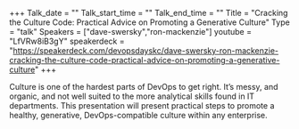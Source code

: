+++
Talk_date = ""
Talk_start_time = ""
Talk_end_time = ""
Title = "Cracking the Culture Code: Practical Advice on Promoting a Generative Culture"
Type = "talk"
Speakers = ["dave-swersky","ron-mackenzie"]
youtube = "LfVRw8iB3gY"
speakerdeck = "https://speakerdeck.com/devopsdayskc/dave-swersky-ron-mackenzie-cracking-the-culture-code-practical-advice-on-promoting-a-generative-culture"
+++

Culture is one of the hardest parts of DevOps to get right. It’s messy, and organic, and not well suited to the more analytical skills found in IT departments. This presentation will present practical steps to promote a healthy, generative, DevOps-compatible culture within any enterprise.